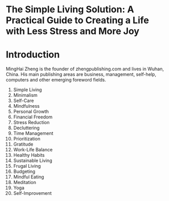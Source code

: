 # The Simple Living Solution: A Practical Guide to Creating a Life with Less Stress and More Joy

# Introduction

MingHai Zheng is the founder of zhengpublishing.com and lives in Wuhan, China. His main publishing areas are business, management, self-help, computers and other emerging foreword fields.



1. Simple Living
2. Minimalism
3. Self-Care
4. Mindfulness
5. Personal Growth
6. Financial Freedom
7. Stress Reduction
8. Decluttering
9. Time Management
10. Prioritization
11. Gratitude
12. Work-Life Balance
13. Healthy Habits
14. Sustainable Living
15. Frugal Living
16. Budgeting
17. Mindful Eating
18. Meditation
19. Yoga
20. Self-Improvement

